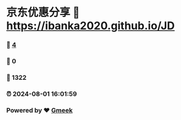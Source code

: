 # 京东优惠分享 :link: https://ibanka2020.github.io/JD 
### :page_facing_up: [4](https://ibanka2020.github.io/JD/tag.html) 
### :speech_balloon: 0 
### :hibiscus: 1322 
### :alarm_clock: 2024-08-01 16:01:59 
### Powered by :heart: [Gmeek](https://github.com/Meekdai/Gmeek)

